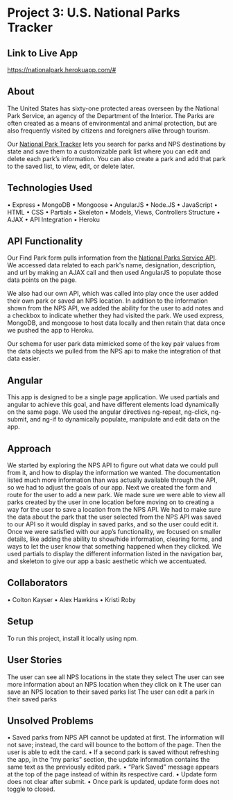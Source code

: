 # Project 3: U.S. National Parks Tracker

## Link to Live App
https://nationalpark.herokuapp.com/#

## About
The United States has sixty-one protected areas overseen by the National Park Service, an agency of the Department of the Interior. The Parks are often created as a means of environmental and animal protection, but are also frequently visited by citizens and foreigners alike through tourism.

Our [National Park Tracker](https://nationalpark.herokuapp.com/) lets you search for parks and NPS destinations by state and save them to a customizable park list where you can edit and delete each park’s information. You can also create a park and add that park to the saved list, to view, edit, or delete later.

## Technologies Used


• Express
• MongoDB
• Mongoose
• AngularJS
• Node.JS
• JavaScript
• HTML
• CSS
• Partials
• Skeleton
• Models, Views, Controllers Structure
• AJAX
• API Integration
• Heroku


## API Functionality
Our Find Park form pulls information from the [National Parks Service API](https://www.nps.gov/subjects/digital/nps-data-api.htm). We accessed data related to each park's name, designation, description, and url by making an AJAX call and then used AngularJS to populate those data points on the page.

We also had our own API, which was called into play once the user added their own park or saved an NPS location. In addition to the information shown from the NPS API, we added the ability for the user to add notes and a checkbox to indicate whether they had visited the park. We used express, MongoDB, and mongoose to host data locally and then retain that data once we pushed the app to Heroku.

Our schema for user park data mimicked some of the key pair values from the data objects we pulled from the NPS api to make the integration of that data easier.

## Angular
This app is designed to be a single page application. We used partials and angular to achieve this goal, and have different elements load dynamically on the same page. We used the angular directives ng-repeat, ng-click, ng-submit, and ng-if to dynamically populate, manipulate and edit data on the app.


## Approach
We started by exploring the NPS API to figure out what data we could pull from it, and how to display the information we wanted. The documentation listed much more information than was actually available through the API, so we had to adjust the goals of our app. Next we created the form and route for the user to add a new park. We made sure we were able to view all parks created by the user in one location before moving on to creating a way for the user to save a location from the NPS API. We had to make sure the data about the park that the user selected from the NPS API was saved to our API so it would display in saved parks, and so the user could edit it. Once we were satisfied with our app’s functionality, we focused on smaller details, like adding the ability to show/hide information, clearing forms, and ways to let the user know that something happened when they clicked. We used partials to display the different information listed in the navigation bar, and skeleton to give our app a basic aesthetic which we accentuated.

## Collaborators
• Colton Kayser
• Alex Hawkins
• Kristi Roby

## Setup
To run this project, install it locally using npm.

## User Stories
The user can see all NPS locations in the state they select
The user can see more information about an NPS location when they click on it
The user can save an NPS location to their saved parks list
The user can edit a park in their saved parks

## Unsolved Problems
• Saved parks from NPS API cannot be updated at first. The information will not save; instead, the card will bounce to the bottom of the page. Then the user is able to edit the card.
• If a second park is saved without refreshing the app, in the “my parks” section, the update information contains the same text as the previously edited park.
• “Park Saved” message appears at the top of the page instead of within its respective card.
• Update form does not clear after submit.
• Once park is updated, update form does not toggle to closed.
